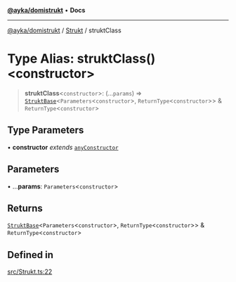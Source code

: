 [**@ayka/domistrukt**](../../../README.md) • **Docs**

***

[@ayka/domistrukt](../../../globals.md) / [Strukt](../README.md) / struktClass

# Type Alias: struktClass()\<constructor\>

> **struktClass**\<`constructor`\>: (...`params`) => [`StruktBase`](../../StruktBase/classes/StruktBase.md)\<`Parameters`\<`constructor`\>, `ReturnType`\<`constructor`\>\> & `ReturnType`\<`constructor`\>

## Type Parameters

• **constructor** *extends* [`anyConstructor`](../../Types/type-aliases/anyConstructor.md)

## Parameters

• ...**params**: `Parameters`\<`constructor`\>

## Returns

[`StruktBase`](../../StruktBase/classes/StruktBase.md)\<`Parameters`\<`constructor`\>, `ReturnType`\<`constructor`\>\> & `ReturnType`\<`constructor`\>

## Defined in

[src/Strukt.ts:22](https://github.com/AndreyMork/domistrukt/blob/f762a0db7b22ee8086aa8c6327967c318f1b8b4e/src/Strukt.ts#L22)
